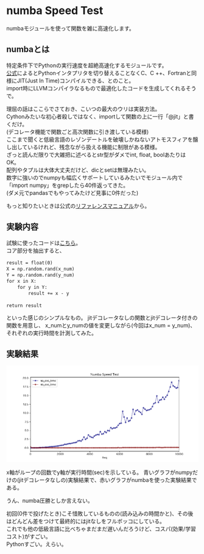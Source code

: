 # numba Speed Test  
numbaモジュールを使って関数を雑に高速化します。  
## numbaとは  
特定条件下でPythonの実行速度を超絶高速化するモジュールです。  
[公式](https://numba.pydata.org/)によるとPythonインタプリタを切り替えることなくC、C ++、Fortranと同様にJIT(Just In Time)コンパイルできる、とのこと。  
import時にLLVMコンパイラなるもので最適化したコードを生成してくれるそうで。  

理屈の話はここらでさておき、こいつの最大のウリは実装方法。  
Cythonみたいな初心者殺しではなく、importして関数の上に一行「@jit」と書くだけ。  
(デコレータ機能で関数ごと高次関数に引き渡している模様)  
ここまで聞くと低級言語のレゾンデートルを破壊しかねないアトモスフィアを醸し出しているけれど、残念ながら扱える機能に制限がある模様。  
ざっと読んだ限りで大雑把に述べるとstr型がダメでint, float, boolあたりはOK。  
配列やタプルは大体大丈夫だけど、dicとsetは無理みたい。  
数字に強いのでnumpyも幅広くサポートしているみたいでモジュール内で「import numpy」をgrepしたら40件返ってきた。  
(ダメ元でpandasでもやってみたけど見事に0件だった)  

もっと知りたいときは公式の[リファレンスマニュアル](http://numba.pydata.org/numba-doc/0.37.0/reference/index.html)から。

## 実験内容
試験に使ったコードは[こちら](https://github.com/tomboy-jp/numba_speed_test/blob/master/numba_test.py)。  
コア部分を抽出すると、  
```
result = float(0)
X = np.random.rand(x_num)
Y = np.random.rand(y_num)
for x in X:
    for y in Y:
        result += x - y

return result
```
といった感じのシンプルなもの。
jitデコレータなしの関数とjitデコレータ付きの関数を用意し、
x_numとy_numの値を変更しながら(今回はx_num = y_num)、それぞれの実行時間を計測してみた。  

## 実験結果

![実行結果](https://raw.githubusercontent.com/tomboy-jp/numba_speed_test/master/result/result.png "実行結果")

x軸がループの回数でy軸が実行時間(sec)を示している。
青いグラフがnumpyだけの(jitデコレータなしの)実験結果で、赤いグラフがnumbaを使った実験結果である。  

うん、numba圧勝としか言えない。  

初回(0件で投げたとき)こそ惜敗しているものの(読み込みの時間かと)、その後はどんどん差をつけて最終的にはjitなしをフルボッコにしている。  
これでも他の低級言語に比べちゃまだまだ遅いんだろうけど、コスパ(効果/学習コスト)がすごい。  
Pythonすごい。えらい。  
